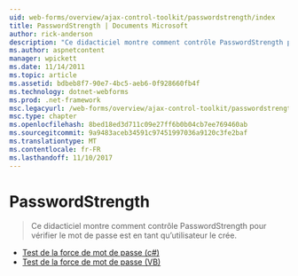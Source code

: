 ```yaml
---
uid: web-forms/overview/ajax-control-toolkit/passwordstrength/index
title: PasswordStrength | Documents Microsoft
author: rick-anderson
description: "Ce didacticiel montre comment contrôle PasswordStrength pour vérifier le mot de passe est en tant qu’utilisateur le crée."
ms.author: aspnetcontent
manager: wpickett
ms.date: 11/14/2011
ms.topic: article
ms.assetid: bdbeb8f7-90e7-4bc5-aeb6-0f928660fb4f
ms.technology: dotnet-webforms
ms.prod: .net-framework
msc.legacyurl: /web-forms/overview/ajax-control-toolkit/passwordstrength
msc.type: chapter
ms.openlocfilehash: 8bed18ed3d711c09e27ff6b0b04cb7ee769460ab
ms.sourcegitcommit: 9a9483aceb34591c97451997036a9120c3fe2baf
ms.translationtype: MT
ms.contentlocale: fr-FR
ms.lasthandoff: 11/10/2017
---
```

<a name="passwordstrength"></a>PasswordStrength
====================
> Ce didacticiel montre comment contrôle PasswordStrength pour vérifier le mot de passe est en tant qu’utilisateur le crée.


- [Test de la force de mot de passe (c#)](testing-the-strength-of-a-password-cs.md)
- [Test de la force de mot de passe (VB)](testing-the-strength-of-a-password-vb.md)
